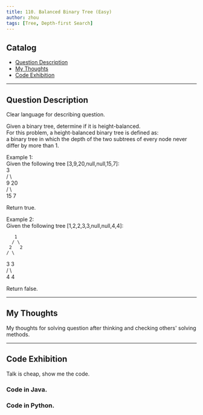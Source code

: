 ```yaml
---
title: 110. Balanced Binary Tree (Easy)                   
author: zhou      
tags: [Tree, Depth-first Search]            
---
```


       

## Catalog  
+ [Question Description](#partI)
+ [My Thoughts](#partII)
+ [Code Exhibition](#partIII)

----------------------------------

## Question Description
Clear language for describing question.    

Given a binary tree, determine if it is height-balanced.     
For this problem, a height-balanced binary tree is defined as:     
a binary tree in which the depth of the two subtrees of every node never differ by more than 1.       

Example 1:     
Given the following tree [3,9,20,null,null,15,7]:      
    3   
   / \   
  9  20    
    /  \    
   15   7      
   
Return true.        

Example 2:     
Given the following tree [1,2,2,3,3,null,null,4,4]:     

       1    
      / \   
     2   2   
    / \   
   3   3   
  / \   
 4   4    
 
Return false.     


----------------------------------

## My Thoughts
My thoughts for solving question after thinking and checking others' solving methods.        








----------------------------------

## Code Exhibition
Talk is cheap, show me the code.    
### Code in Java.     



### Code in Python.   




